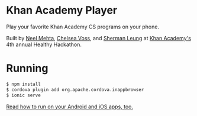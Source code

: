 # Khan Academy Player

Play your favorite Khan Academy CS programs on your phone.

Built by [Neel Mehta](https://github.com/hathix), [Chelsea Voss](https://github.com/csvoss), and [Sherman Leung](https://github.com/skleung) at [Khan Academy's](https://khanacademy.org) 4th annual Healthy Hackathon.

# Running

```sh
$ npm install
$ cordova plugin add org.apache.cordova.inappbrowser
$ ionic serve
```

[Read how to run on your Android and iOS apps, too.](http://ionicframework.com/docs/ionic-cli-faq/)
